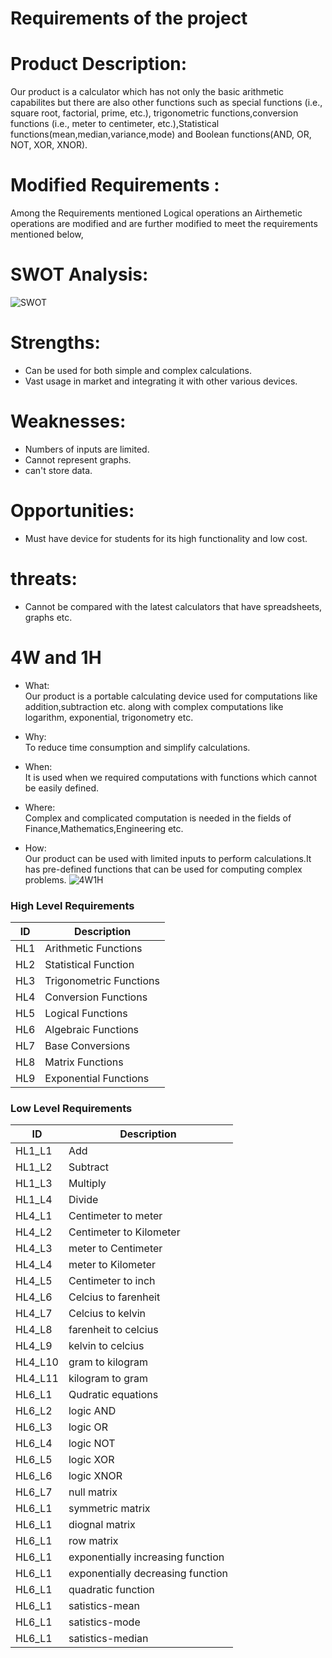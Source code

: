 # Requirements of the project

  
# Product Description:
Our product is a calculator which has not only the basic arithmetic capabilites but there are also other functions such as special functions (i.e., square root, factorial, prime, etc.), trigonometric functions,conversion functions (i.e., meter to centimeter, etc.),Statistical functions(mean,median,variance,mode) and Boolean functions(AND, OR, NOT, XOR, XNOR).
# Modified Requirements : 
Among the Requirements mentioned Logical operations an Airthemetic operations are modified and are further modified to meet the requirements mentioned below,

# SWOT Analysis:
![SWOT](swot.png)
# Strengths:
- Can be used for both simple and complex calculations.
- Vast usage in market and integrating it with other various devices.

# Weaknesses:
- Numbers of inputs are limited.
- Cannot represent graphs.
- can't store data.

# Opportunities:
- Must have device for students for its high functionality and low cost.

# threats:
- Cannot be compared with the latest calculators that have spreadsheets, graphs etc.


# 4W and 1H

- What:  
  Our product is a portable calculating device used for computations like addition,subtraction etc. along with complex computations like logarithm, exponential,     trigonometry etc.

- Why:  
  To reduce time consumption and simplify calculations.

- When:  
  It is used when we required computations with functions which cannot be easily defined.

- Where:  
  Complex and complicated computation is needed in the fields of Finance,Mathematics,Engineering etc.

- How:  
  Our product can be used with limited inputs to perform calculations.It has pre-defined functions that can be used for computing complex problems.
![4W1H](w4.png)



### High Level Requirements  

| **ID** | **Description** |
| --- | --- |
| HL1 | Arithmetic Functions |
| HL2 | Statistical Function |
| HL3 | Trigonometric Functions |
| HL4 | Conversion Functions |
| HL5 | Logical Functions |
| HL6 | Algebraic Functions |
| HL7 | Base Conversions |
| HL8 | Matrix Functions |
| HL9 | Exponential Functions |

### Low Level Requirements


| **ID** | **Description** |
| --- | --- |
| HL1\_L1 | Add |
| HL1\_L2 | Subtract |
| HL1\_L3 | Multiply |
| HL1\_L4 | Divide |
| HL4_L1 | Centimeter to meter |
| HL4_L2 | Centimeter to Kilometer |
| HL4_L3 | meter to Centimeter |
| HL4_L4 | meter to Kilometer |
| HL4_L5 | Centimeter to inch |
| HL4_L6 | Celcius to farenheit |
| HL4_L7 | Celcius to kelvin |
| HL4_L8 | farenheit to celcius |
| HL4_L9 | kelvin to celcius |
| HL4_L10 | gram to kilogram |
| HL4_L11 | kilogram to gram |
| HL6_L1 | Qudratic equations  |
| HL6_L2 | logic AND |
| HL6_L3 | logic OR  |
| HL6_L4 | logic NOT  |
| HL6_L5 | logic XOR  |
| HL6_L6 | logic XNOR  |
| HL6_L7 | null matrix |
| HL6_L1 | symmetric matrix  |
| HL6_L1 | diognal matrix  |
| HL6_L1 | row matrix |
| HL6_L1 | exponentially increasing function|
| HL6_L1 | exponentially decreasing  function|
| HL6_L1 | quadratic  function|
| HL6_L1 | satistics-mean|
| HL6_L1 | satistics-mode|
| HL6_L1 | satistics-median|








